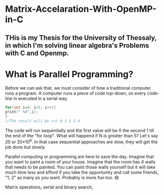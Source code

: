 # Matrix-Accelaration-With-OpenMP-in-C
## THis is my Thesis for the University of Thessaly, in which I'm solving linear algebra's Problems with C and Openmp.

# What is Parallel Programming? 
Before we can ask that, we must consider of how a traditional computer runs a program. A computer runs a piece of code top-down, so every code-line in executed in a serial way.

```C
for(int i=0; i<5; i++){
print(" %d",i);
}
//The result will be >>> 0 1 2 3 4
``` 
The code will run sequentially and the first value will be 0 the second 1 till the end of the "for loop". What will happend if N is greater than 5? Let's say 20 or 20*10<sup>6</sup>. In that case sequential approaches are slow, they will get the job done but slowly. <br><p>Parallel computing or programming are here to save the day. Imagine that you want to paint a room of your house. Imagine that the room has 4 walls that needs to be painted. You can paint those walls yourself but it will take much time less and efford if you take the opportunity and call some friends, "1, 2" as many as you want. Probably is more fun too. :smile:</p>

<p>
</p>






Matrix operations, serial and binary search,
